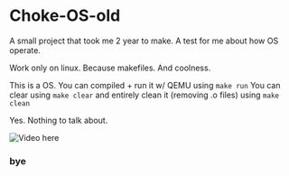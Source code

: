 # Choke-OS-old
A small project that took me 2 year to make. A test for me about how OS operate.

Work only on linux. Because makefiles. And coolness.

This is a OS. You can compiled + run it w/ QEMU using `make run`
You can clear using `make clear` and entirely clean it (removing .o files) using `make clean`

Yes. Nothing to talk about.

![Video here](https://imgur.com/7BqARR6.gif)

### bye
